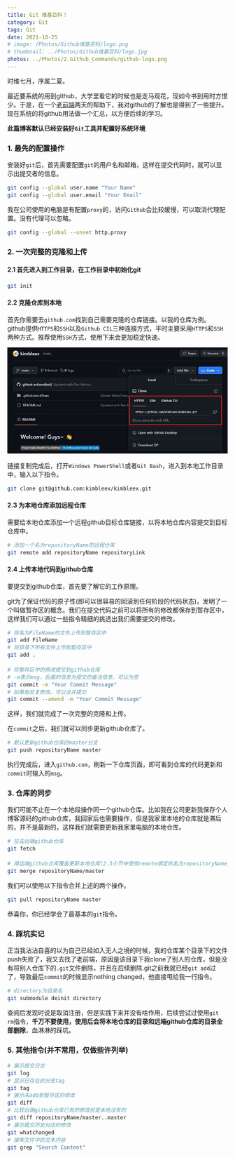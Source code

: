 ```yaml
---
title: Git 维基百科！
category: Git
tags: Git
date: 2021-10-25
# image: /Photos/Github维基百科/logo.png
# thumbnail: ../Photos/Github维基百科/logo.jpg
photos: ../Photos/2.Github_Commands/github-logo.png
---
```


时维七月，序属二夏。

最近要系统的用到github，大学里看它的时候也是走马观花，现如今书到用时方恨少。于是，在一个[老前端](https://github.com/miaobuao)两天的帮助下，我对github的了解也是得到了一些提升。现在系统的将github用法做一个汇总，以方便后续的学习。

**此篇博客默认已经安装好`Git`工具并配置好系统环境**

### 1. 最先的配置操作

安装好`git`后，首先需要配置`git`的用户名和邮箱，这样在提交代码时，就可以显示出提交者的信息。

```Bash
git config --global user.name "Your Name"
git config --global user.email "Your Email"
```

我在公司使用的电脑是有配置`proxy`的，访问`Github`会比较缓慢，可以取消代理配置。没有代理可以忽略。

```Bash
git config --global --unset http.proxy
```

### 2. 一次完整的克隆和上传

#### 2.1 首先进入到工作目录，在工作目录中初始化git

```Bash
git init
```

#### 2.2 克隆仓库到本地

首先你需要去`github.com`找到自己需要克隆的仓库链接。以我的仓库为例。github提供`HTTPS`和`SSH`以及`Github CIL`三种连接方式，平时主要采用`HTTPS`和`SSH`两种方式。推荐使用`SSH`方式，使用下来会更加稳定快速。

![获取github仓库链接](../Photos/2.Github_Commands/get-github-links.jpg)

链接复制完成后，打开`Windows PowerShell`或者`Git Bash`，进入到本地工作目录中，输入以下指令。

```Bash
git clone git@github.com:kimbleex/kimbleex.git
```

#### 2.3 为本地仓库添加远程仓库

需要给本地仓库添加一个远程github目标仓库链接，以将本地仓库内容提交到目标仓库中。

```Bash
# 添加一个名为repositoryName的远程仓库
git remote add repositoryName repositoryLink
```

#### 2.4 上传本地代码到github仓库

要提交到github仓库，首先要了解它的工作原理。

git为了保证代码的原子性(即可以很容易的回滚到任何阶段的代码状态)，发明了一个叫做暂存区的概念。我们在提交代码之前可以将所有的修改都保存到暂存区中，这样我们可以通过一些指令精细的挑选出我们需要提交的修改。

```Bash
# 将名为FileName的文件上传到暂存区中
git add FileName 
# 将目录下所有文件上传到暂存区中
git add .

# 将暂存区中的修改提交到github仓库
# -m表示msg，后面的信息为提交的备注信息，可以为空
git commit -m "Your Commit Message"
# 如果有反复修改，可以合并提交
git commit --amend -m "Your Commit Message"
```

这样，我们就完成了一次完整的克隆和上传。

在`commit`之后，我们就可以同步更新github仓库了。

```bash
# 默认更新github仓库的master分支
git push repositoryName master
```

执行完成后，进入`github.com`，刷新一下仓库页面，即可看到仓库的代码更新和`commit`时输入的`msg`。

### 3. 仓库的同步

我们可能不止在一个本地段操作同一个github仓库。比如我在公司更新我保存个人博客源码的github仓库，我回家后也需要操作，但是我家里本地的仓库就是滞后的，并不是最新的，这样我们就需要更新我家里电脑的本地仓库。

```Bash
# 拉去远端github仓库
git fetch 

# 用远端github仓库覆盖更新本地仓库(2.3小节中使用remote绑定的名为repositoryName的远程仓库)
git merge repositoryName/master 
```

我们可以使用以下指令合并上述的两个操作。

```Bash
git pull repositoryName master
```

恭喜你，你已经学会了最基本的`git`指令。

### 4. 踩坑实记

正当我沾沾自喜的以为自己已经如入无人之境的时候，我的仓库某个目录下的文件push失败了，我又去找了老前端，原因是该目录下我clone了别人的仓库，但是没有将别人仓库下的`.git`文件删除，并且在后续删除.git之前我就已经`git add`过了，导致最后`commit`的时候显示nothing changed，他直接甩给我一行指令。

```Bash
# directory为目录名
git submodule deinit directory
```

查阅后发现时说是取消注册，但是实践下来并没有啥作用，后续尝试过使用`git rm`指令，**千万不要使用，使用后会将本地仓库的目录和远端github仓库的目录全部删除**，血淋淋的踩坑。

### 5. 其他指令(并不常用，仅做些许列举)

```Bash
# 展示提交日志
git log
# 显示已存在的分支tag
git tag
# 展示未add到暂存区的修改
git diff
# 比较远端github仓库已有的修改但是本地没有的
git diff repositoryName/master..master
# 展示提交历史对应的修改
git whatchanged
# 搜索文件中的文本内容
git grep "Search Content"
```
